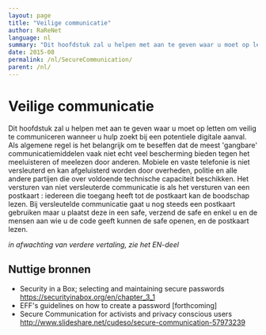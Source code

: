 ```yaml
---
layout: page
title: "Veilige communicatie"
author: RaReNet
language: nl
summary: "Dit hoofdstuk zal u helpen met aan te geven waar u moet op letten om veilig te communiceren wanneer u hulp zoekt bij een potentiele digitale aanval. Als algemene regel is het belangrijk om te beseffen dat de meest 'gangbare' communicatiemiddelen vaak niet echt veel bescherming bieden tegen het meeluisteren of meelezen door anderen. Mobiele en vaste telefonie is niet versleuterd en kan afgeluisterd worden door overheden, politie en alle andere partijen die over voldoende technische capaciteit beschikken."
date: 2015-08
permalink: /nl/SecureCommunication/
parent: /nl/
---
```



# Veilige communicatie

Dit hoofdstuk zal u helpen met aan te geven waar u moet op letten om veilig te communiceren wanneer u hulp zoekt bij een potentiele digitale aanval. Als algemene regel is het belangrijk om te beseffen dat de meest 'gangbare' communicatiemiddelen vaak niet echt veel bescherming bieden tegen het meeluisteren of meelezen door anderen. Mobiele en vaste telefonie is niet versleuterd en kan afgeluisterd worden door overheden, politie en alle andere partijen die over voldoende technische capaciteit beschikken. Het versturen van niet versleuterde communicatie is als het versturen van een postkaart : iedereen die toegang heeft tot de postkaart kan de boodschap lezen. Bij versleutelde communicatie gaat u nog steeds een postkaart gebruiken maar u plaatst deze in een safe, verzend de safe en enkel u en de mensen aan wie u de code geeft kunnen de safe openen, en de postkaart lezen.

*in afwachting van verdere vertaling, zie het EN-deel*


## Nuttige bronnen

* Security in a Box; selecting and maintaining secure passwords https://securityinabox.org/en/chapter_3_1
* EFF's guidelines on how to create a password [forthcoming]
* Secure Communication for activists and privacy conscious users http://www.slideshare.net/cudeso/secure-communication-57973239